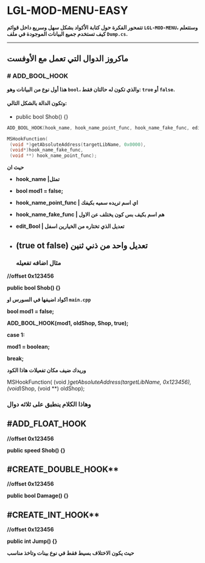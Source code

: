# LGL-MOD-MENU-EASY

**تتمحور الفكرة حول كتابة الأكواد بشكل سهل وسريع داخل قوائم `LGL-MOD-MENU`، وستتعلم كيف تستخدم جميع البيانات الموجودة في ملف `Dump.cs`.**

---

## ماكروز الدوال التي تعمل مع الأوفست

### # ADD_BOOL_HOOK

**هذا أول نوع من البيانات وهو `bool`، والذي تكون له حالتان فقط: `true` أو `false`.**

#### وتكون الدالة بالشكل التالي:

- public bool Shob() {}
```cpp
ADD_BOOL_HOOK(hook_name, hook_name_point_func, hook_name_fake_func, edit_Bool);
```
```cpp
MSHookFunction(
 (void *)getAbsoluteAddress(targetLibName, 0x0000),
 (void*)hook_name_fake_func,
 (void **) hook_name_point_func);
```
**حيث ان**
- **hook_name |تمثل**
- **bool mod1 = false;**
- **hook_name_point_func | اي اسم تريده سميه بكيفك**
- **hook_name_fake_func | هم اسم بكيف بس كون يختلف عن الاول**
- **edit_Bool | تعديل الذي تختاره من الخيارين اسفل**
- **(true ot false) تعديل واحد من ذني ثنين**
  ---
  
  ### مثال اضافه تفعيله
  
**//offset 0x123456**

**public bool Shob() {}**


**اكواد اضيفها في السورس او `main.cpp`**


**bool mod1 = false;**

**ADD_BOOL_HOOK(mod1, oldShop, Shop, true);**

**case 1:**

**mod1 = boolean;**

**break;**


  **وريدك ضيف مكان تفعيلات هاذا الكود**
  
  
  MSHookFunction(
 (void *)getAbsoluteAddress(targetLibName, 0x123456),
 (void*)Shop,
 (void **) oldShop);
 ### وهاذا الكلام ينطبق على ثلاثه دوال

## #ADD_FLOAT_HOOK

**//offset 0x123456**

**public speed Shob() {}**

## #CREATE_DOUBLE_HOOK**

**//offset 0x123456**

**public bool Damage() {}**

## #CREATE_INT_HOOK**

**//offset 0x123456**

**public int Jump() {}**

**حيث يكون الاختلاف بسيط فقط في نوع بينات وتاخذ مناسب**








